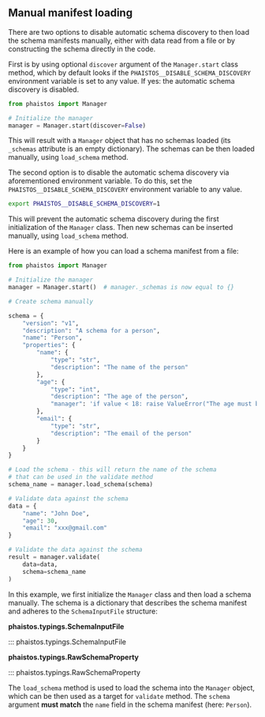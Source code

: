 ## Manual manifest loading

There are two options to disable automatic schema discovery to then
load the schema manifests manually, either with data read from a file
or by constructing the schema directly in the code.

First is by using optional `discover` argument of the `Manager.start`
class method, which by default looks if the `PHAISTOS__DISABLE_SCHEMA_DISCOVERY`
environment variable is set to any value. If yes: the automatic schema
discovery is disabled.

```python
from phaistos import Manager

# Initialize the manager
manager = Manager.start(discover=False)
```

This will result with a `Manager` object that has no schemas loaded
(its `_schemas` attribute is an empty dictionary). The schemas can
be then loaded manually, using `load_schema` method.

The second option is to disable the automatic schema discovery via aforementioned
environment variable. To do this, set the `PHAISTOS__DISABLE_SCHEMA_DISCOVERY` environment variable
to any value.

```bash
export PHAISTOS__DISABLE_SCHEMA_DISCOVERY=1
```

This will prevent the automatic schema discovery during the first initialization
of the `Manager` class. Then new schemas can be inserted manually, using
`load_schema` method.

Here is an example of how you can load a schema manifest from a file:

```python
from phaistos import Manager

# Initialize the manager
manager = Manager.start()  # manager._schemas is now equal to {}

# Create schema manually

schema = {
    "version": "v1",
    "description": "A schema for a person",
    "name": "Person",
    "properties": {
        "name": {
            "type": "str",
            "description": "The name of the person"
        },
        "age": {
            "type": "int",
            "description": "The age of the person",
            "manager": 'if value < 18: raise ValueError("The age must be at least 18")'
        },
        "email": {
            "type": "str",
            "description": "The email of the person"
        }
    }
}

# Load the schema - this will return the name of the schema
# that can be used in the validate method
schema_name = manager.load_schema(schema)

# Validate data against the schema
data = {
    "name": "John Doe",
    "age": 30,
    "email": "xxx@gmail.com"
}

# Validate the data against the schema
result = manager.validate(
    data=data,
    schema=schema_name
)
```

In this example, we first initialize the `Manager` class and then load a schema
manually. The schema is a dictionary that describes the schema manifest and
adheres to the `SchemaInputFile` structure:

**phaistos.typings.SchemaInputFile**

::: phaistos.typings.SchemaInputFile

**phaistos.typings.RawSchemaProperty**

::: phaistos.typings.RawSchemaProperty

The `load_schema` method is used to load the schema into the `Manager` object,
which can be then used as a target for `validate` method. The `schema`
argument **must match** the `name` field in the schema manifest (here: `Person`).
